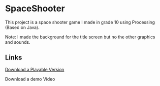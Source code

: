 # SpaceShooter
This project is a space shooter game I made in grade 10 using Processing (Based on Java).

Note: I made the background for the title screen but no the other graphics and sounds.

## Links

[Download a Playable Version](https://drive.google.com/open?id=1vPLQ1JxcV8CIppa9ak-rjhb_8JENChsK)

Download a demo Video

